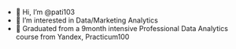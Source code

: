 - 👋 Hi, I’m @pati103
- 👀 I’m interested in Data/Marketing Analytics
- 🌱 Graduated from a 9month intensive Professional Data Analytics course from Yandex, Practicum100


<!---
pati103/pati103 is a ✨ special ✨ repository because its `README.md` (this file) appears on your GitHub profile.
You can click the Preview link to take a look at your changes.
--->
